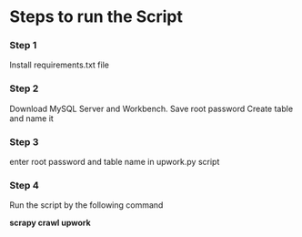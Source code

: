 # Steps to run the Script

### Step 1
Install requirements.txt file

### Step 2
Download MySQL Server and Workbench. Save root password
Create table and name it

### Step 3
enter root password and table name in upwork.py script

### Step 4
Run the script by the following command

**scrapy crawl upwork** 
